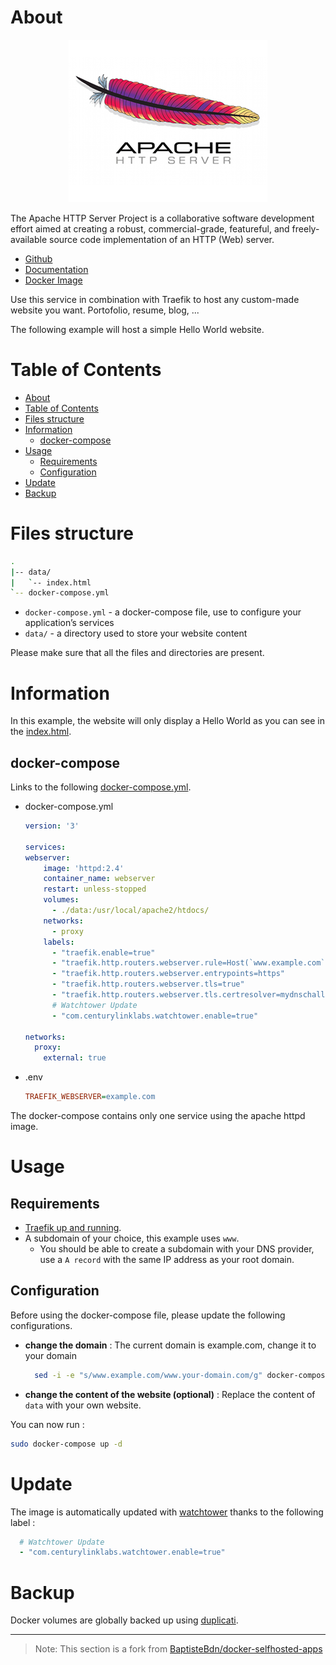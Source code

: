 # About

<p align="center">
<img src="../_utilities/httpd.png" alt="httpd" title="httpd" />
</p>

The Apache HTTP Server Project is a collaborative software development effort aimed at creating a robust, commercial-grade, featureful, and freely-available source code implementation of an HTTP (Web) server. 

* [Github](https://github.com/apache/httpd)
* [Documentation](https://httpd.apache.org/docs/current/)
* [Docker Image](https://hub.docker.com/_/httpd)

Use this service in combination with Traefik to host any custom-made website you want. Portofolio, resume, blog, ...

The following example will host a simple Hello World website.

# Table of Contents

<!-- TOC -->

- [About](#about)
- [Table of Contents](#table-of-contents)
- [Files structure](#files-structure)
- [Information](#information)
    - [docker-compose](#docker-compose)
- [Usage](#usage)
    - [Requirements](#requirements)
    - [Configuration](#configuration)
- [Update](#update)
- [Backup](#backup)

<!-- /TOC -->

# Files structure 

```bash
.
|-- data/
|   `-- index.html
`-- docker-compose.yml
```

- `docker-compose.yml` - a docker-compose file, use to configure your application’s services
- `data/` - a directory used to store your website content

Please make sure that all the files and directories are present.

# Information

In this example, the website will only display a Hello World as you can see in the [index.html](data/index.html).

## docker-compose
Links to the following [docker-compose.yml](docker-compose.yml).

* docker-compose.yml
  ```yaml
  version: '3'

  services:
  webserver:
      image: 'httpd:2.4'
      container_name: webserver
      restart: unless-stopped
      volumes:
        - ./data:/usr/local/apache2/htdocs/
      networks:
        - proxy
      labels:
        - "traefik.enable=true"
        - "traefik.http.routers.webserver.rule=Host(`www.example.com`)"
        - "traefik.http.routers.webserver.entrypoints=https"
        - "traefik.http.routers.webserver.tls=true"
        - "traefik.http.routers.webserver.tls.certresolver=mydnschallenge"
        # Watchtower Update
        - "com.centurylinklabs.watchtower.enable=true"

  networks:
    proxy:
      external: true
  ```
* .env
  ```ini
  TRAEFIK_WEBSERVER=example.com
  ```

The docker-compose contains only one service using the apache httpd image.

# Usage

## Requirements
- [Traefik up and running](../traefik).
- A subdomain of your choice, this example uses `www`.
    - You should be able to create a subdomain with your DNS provider, use a `A record` with the same IP address as your root domain.


## Configuration
Before using the docker-compose file, please update the following configurations.

- **change the domain** : The current domain is example.com, change it to your domain <br>
  ```bash
    sed -i -e "s/www.example.com/www.your-domain.com/g" docker-compose.yml 
  ```

- **change the content of the website (optional)** : Replace the content of `data` with your own website. <br>

You can now run :

```bash
sudo docker-compose up -d
```

# Update

The image is automatically updated with [watchtower](../watchtower) thanks to the following label :

```yaml
  # Watchtower Update
  - "com.centurylinklabs.watchtower.enable=true"
```

# Backup

Docker volumes are globally backed up using [duplicati](../duplicati). 

***
>Note: This section is a fork from [BaptisteBdn/docker-selfhosted-apps](https://github.com/BaptisteBdn/docker-selfhosted-apps)